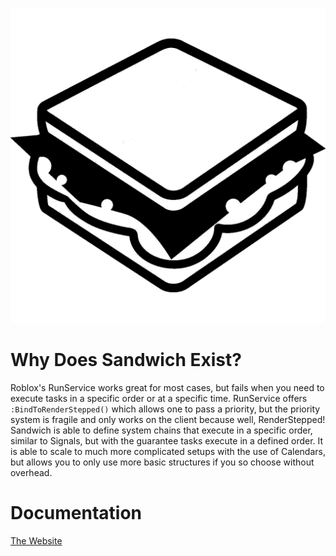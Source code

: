 ![Sandwich Logo](.moonwave/static/SandwichLogo.png)

# Why Does Sandwich Exist?

Roblox's RunService works great for most cases, but fails when you need to execute tasks in a specific order or at a specific time. RunService offers `:BindToRenderStepped()` which allows one to pass a priority, but the priority system is fragile and only works on the client because well, RenderStepped! Sandwich is able to define system chains that execute in a specific order, similar to Signals, but with the guarantee tasks execute in a defined order. It is able to scale to much more complicated setups with the use of Calendars, but allows you to only use more basic structures if you so choose without overhead.

# Documentation

[The Website](https://data-oriented-house.github.io/Sandwich/)
